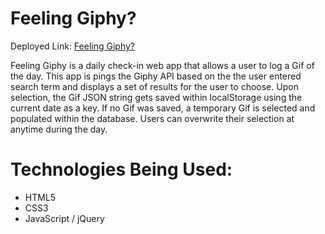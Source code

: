 # Feeling Giphy?

Deployed Link: [Feeling Giphy?](https://feeling-giphy.firebaseapp.com/)

Feeling Giphy is a daily check-in web app that allows a user to log a Gif of the day. This app is pings the Giphy API based on the the user entered search term and displays a set of results for the user to choose.  Upon selection, the Gif JSON string gets saved within localStorage using the current date as a key.  If no Gif was saved, a temporary Gif is selected and populated within the database.  Users can overwrite their selection at anytime during the day.  

# Technologies Being Used:
- HTML5
- CSS3
- JavaScript / jQuery
